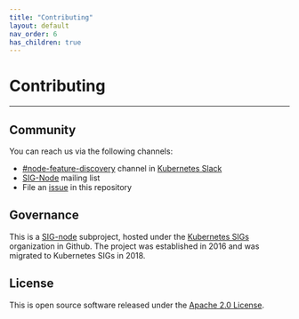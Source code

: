 ```yaml
---
title: "Contributing"
layout: default
nav_order: 6
has_children: true
---
```


# Contributing

---

## Community

You can reach us via the following channels:

- [#node-feature-discovery](https://kubernetes.slack.com/messages/node-feature-discovery)
  channel in [Kubernetes Slack](https://slack.k8s.io/)
- [SIG-Node](https://groups.google.com/a/kubernetes.io/g/sig-node) mailing list
- File an
  [issue](https://github.com/kubernetes-sigs/node-feature-discovery/issues/new)
  in this repository

## Governance

This is a
[SIG-node](https://github.com/kubernetes/community/blob/master/sig-node/README.md)
subproject, hosted under the
[Kubernetes SIGs](https://github.com/kubernetes-sigs) organization in Github.
The project was established in 2016 and was migrated to Kubernetes SIGs in 2018.

## License

This is open source software released under the [Apache 2.0 License](LICENSE).
